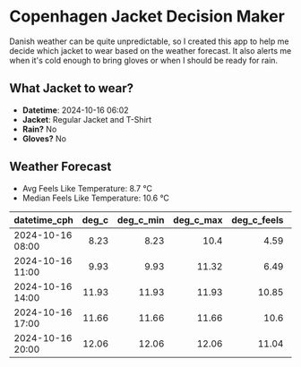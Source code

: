 
# Copenhagen Jacket Decision Maker

Danish weather can be quite unpredictable, so I created this app to help me decide which jacket to wear based on the weather forecast. 
It also alerts me when it's cold enough to bring gloves or when I should be ready for rain.

## What Jacket to wear?

- **Datetime**: 2024-10-16 06:02
- **Jacket**: Regular Jacket and T-Shirt
- **Rain?** No
- **Gloves?** No

## Weather Forecast
- Avg Feels Like Temperature: 8.7 °C
- Median Feels Like Temperature: 10.6 °C

| datetime_cph     |   deg_c |   deg_c_min |   deg_c_max |   deg_c_feels | weather   | wind   | rain   |
|:-----------------|--------:|------------:|------------:|--------------:|:----------|:-------|:-------|
| 2024-10-16 08:00 |    8.23 |        8.23 |       10.4  |          4.59 | Clouds    | High   | None   |
| 2024-10-16 11:00 |    9.93 |        9.93 |       11.32 |          6.49 | Clouds    | High   | None   |
| 2024-10-16 14:00 |   11.93 |       11.93 |       11.93 |         10.85 | Clouds    | High   | None   |
| 2024-10-16 17:00 |   11.66 |       11.66 |       11.66 |         10.6  | Clouds    | High   | None   |
| 2024-10-16 20:00 |   12.06 |       12.06 |       12.06 |         11.04 | Clouds    | High   | None   |
        